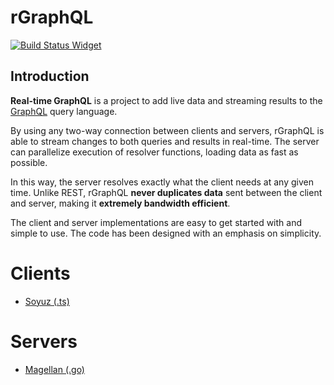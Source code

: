 # rGraphQL

[![Build Status Widget]][Build Status]

[Build Status]: https://travis-ci.com/rgraphql/rgraphql
[Build Status Widget]: https://travis-ci.com/rgraphql/rgraphql.svg?branch=master

## Introduction

**Real-time GraphQL** is a project to add live data and streaming results to the [GraphQL](http://graphql.org/) query language.

By using any two-way connection between clients and servers, rGraphQL is able to stream changes to both queries and results in real-time. The server can parallelize execution of resolver functions, loading data as fast as possible.

In this way, the server resolves exactly what the client needs at any given time. Unlike REST, rGraphQL **never duplicates data** sent between the client and server, making it **extremely bandwidth efficient**.

The client and server implementations are easy to get started with and simple to use. The code has been designed with an emphasis on simplicity.

Clients
=======

 - [Soyuz (.ts)](https://github.com/rgraphql/soyuz)

Servers
=======

 - [Magellan (.go)](https://github.com/rgraphql/magellan)

